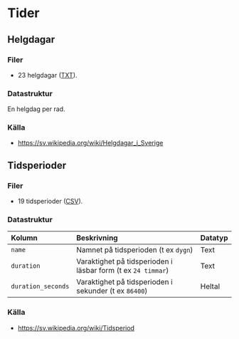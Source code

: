 # Tider

## Helgdagar

### Filer

- 23 helgdagar ([TXT](helgdagar.txt)).

### Datastruktur

En helgdag per rad.

### Källa

- https://sv.wikipedia.org/wiki/Helgdagar_i_Sverige

## Tidsperioder

### Filer

- 19 tidsperioder ([CSV](tidsperioder.csv)).

### Datastruktur

Kolumn | Beskrivning | Datatyp
:------- | :----------  | :----------
`name` | Namnet på tidsperioden (t ex `dygn`) | Text
`duration` | Varaktighet på tidsperioden i läsbar form (t ex `24 timmar`) | Text
`duration_seconds` | Varaktighet på tidsperioden i sekunder (t ex `86400`) | Heltal

### Källa

- https://sv.wikipedia.org/wiki/Tidsperiod
